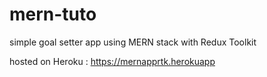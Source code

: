 # mern-tuto
simple goal setter app using MERN stack with Redux Toolkit

hosted on Heroku : https://mernapprtk.herokuapp
